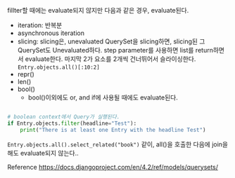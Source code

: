 fillter할 때에는 evaluate되지 않지만 다음과 같은 경우, evaluate된다.
- iteration: 반복분
- asynchronous iteration
- slicing: slicing은, unevaluated QuerySet을 slicing하면, slicing된 그 QuerySet도 Unevaluated하다.
  step parameter를 사용하면 list를 return하면서 evaluate한다. 마지막 2가 요소를 2개씩 건너뛰어서 슬라이싱한다.  `Entry.objects.all()[:10:2]`
- repr()
- len()
- bool()
	- bool()이외에도 or, and if에 사용될 때에도 evaluate된다.
```python

# boolean context에서 Query가 실행된다.
if Entry.objects.filter(headline="Test"):
	print("There is at least one Entry with the headline Test")

```

`Entry.objects.all().select_related("book")` 같이, all()을 호출한 다음에 join을 해도 evaluate되지 않는다..

Reference
https://docs.djangoproject.com/en/4.2/ref/models/querysets/

